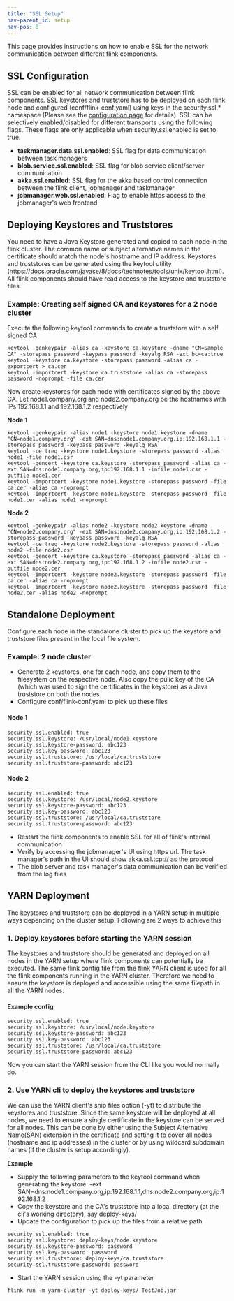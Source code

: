 ```yaml
---
title: "SSL Setup"
nav-parent_id: setup
nav-pos: 8
---
```

<!--
Licensed to the Apache Software Foundation (ASF) under one
or more contributor license agreements.  See the NOTICE file
distributed with this work for additional information
regarding copyright ownership.  The ASF licenses this file
to you under the Apache License, Version 2.0 (the
"License"); you may not use this file except in compliance
with the License.  You may obtain a copy of the License at

  http://www.apache.org/licenses/LICENSE-2.0

Unless required by applicable law or agreed to in writing,
software distributed under the License is distributed on an
"AS IS" BASIS, WITHOUT WARRANTIES OR CONDITIONS OF ANY
KIND, either express or implied.  See the License for the
specific language governing permissions and limitations
under the License.
-->

This page provides instructions on how to enable SSL for the network communication between different flink components.

## SSL Configuration

SSL can be enabled for all network communication between flink components. SSL keystores and truststore has to be deployed on each flink node and configured (conf/flink-conf.yaml) using keys in the security.ssl.* namespace (Please see the [configuration page](config.html) for details). SSL can be selectively enabled/disabled for different transports using the following flags. These flags are only applicable when security.ssl.enabled is set to true.

* **taskmanager.data.ssl.enabled**: SSL flag for data communication between task managers
* **blob.service.ssl.enabled**: SSL flag for blob service client/server communication
* **akka.ssl.enabled**: SSL flag for the akka based control connection between the flink client, jobmanager and taskmanager 
* **jobmanager.web.ssl.enabled**: Flag to enable https access to the jobmanager's web frontend

## Deploying Keystores and Truststores

You need to have a Java Keystore generated and copied to each node in the flink cluster. The common name or subject alternative names in the certificate should match the node's hostname and IP address. Keystores and truststores can be generated using the keytool utility (https://docs.oracle.com/javase/8/docs/technotes/tools/unix/keytool.html). All flink components should have read access to the keystore and truststore files.

### Example: Creating self signed CA and keystores for a 2 node cluster

Execute the following keytool commands to create a truststore with a self signed CA
~~~
keytool -genkeypair -alias ca -keystore ca.keystore -dname "CN=Sample CA" -storepass password -keypass password -keyalg RSA -ext bc=ca:true
keytool -keystore ca.keystore -storepass password -alias ca -exportcert > ca.cer
keytool -importcert -keystore ca.truststore -alias ca -storepass password -noprompt -file ca.cer
~~~

Now create keystores for each node with certificates signed by the above CA. Let node1.company.org and node2.company.org be the hostnames with IPs 192.168.1.1 and 192.168.1.2 respectively

**Node 1**
~~~
keytool -genkeypair -alias node1 -keystore node1.keystore -dname "CN=node1.company.org" -ext SAN=dns:node1.company.org,ip:192.168.1.1 -storepass password -keypass password -keyalg RSA
keytool -certreq -keystore node1.keystore -storepass password -alias node1 -file node1.csr
keytool -gencert -keystore ca.keystore -storepass password -alias ca -ext SAN=dns:node1.company.org,ip:192.168.1.1 -infile node1.csr -outfile node1.cer
keytool -importcert -keystore node1.keystore -storepass password -file ca.cer -alias ca -noprompt
keytool -importcert -keystore node1.keystore -storepass password -file node1.cer -alias node1 -noprompt
~~~

**Node 2**
~~~
keytool -genkeypair -alias node2 -keystore node2.keystore -dname "CN=node2.company.org" -ext SAN=dns:node2.company.org,ip:192.168.1.2 -storepass password -keypass password -keyalg RSA
keytool -certreq -keystore node2.keystore -storepass password -alias node2 -file node2.csr
keytool -gencert -keystore ca.keystore -storepass password -alias ca -ext SAN=dns:node2.company.org,ip:192.168.1.2 -infile node2.csr -outfile node2.cer
keytool -importcert -keystore node2.keystore -storepass password -file ca.cer -alias ca -noprompt
keytool -importcert -keystore node2.keystore -storepass password -file node2.cer -alias node2 -noprompt
~~~

## Standalone Deployment
Configure each node in the standalone cluster to pick up the keystore and truststore files present in the local file system.

### Example: 2 node cluster
* Generate 2 keystores, one for each node, and copy them to the filesystem on the respective node. Also copy the pulic key of the CA (which was used to sign the certificates in the keystore) as a Java truststore on both the nodes
* Configure conf/flink-conf.yaml to pick up these files

#### Node 1
~~~
security.ssl.enabled: true
security.ssl.keystore: /usr/local/node1.keystore
security.ssl.keystore-password: abc123
security.ssl.key-password: abc123
security.ssl.truststore: /usr/local/ca.truststore
security.ssl.truststore-password: abc123
~~~

#### Node 2
~~~
security.ssl.enabled: true
security.ssl.keystore: /usr/local/node2.keystore
security.ssl.keystore-password: abc123
security.ssl.key-password: abc123
security.ssl.truststore: /usr/local/ca.truststore
security.ssl.truststore-password: abc123
~~~

* Restart the flink components to enable SSL for all of flink's internal communication
* Verify by accessing the jobmanager's UI using https url. The task manager's path in the UI should show akka.ssl.tcp:// as the protocol
* The blob server and task manager's data communication can be verified from the log files

## YARN Deployment
The keystores and truststore can be deployed in a YARN setup in multiple ways depending on the cluster setup. Following are 2 ways to achieve this

### 1. Deploy keystores before starting the YARN session
The keystores and truststore should be generated and deployed on all nodes in the YARN setup where flink components can potentially be executed. The same flink config file from the flink YARN client is used for all the flink components running in the YARN cluster. Therefore we need to ensure the keystore is deployed and accessible using the same filepath in all the YARN nodes.

#### Example config
~~~
security.ssl.enabled: true
security.ssl.keystore: /usr/local/node.keystore
security.ssl.keystore-password: abc123
security.ssl.key-password: abc123
security.ssl.truststore: /usr/local/ca.truststore
security.ssl.truststore-password: abc123
~~~

Now you can start the YARN session from the CLI like you would normally do.

### 2. Use YARN cli to deploy the keystores and truststore
We can use the YARN client's ship files option (-yt) to distribute the keystores and truststore. Since the same keystore will be deployed at all nodes, we need to ensure a single certificate in the keystore can be served for all nodes. This can be done by either using the Subject Alternative Name(SAN) extension in the certificate and setting it to cover all nodes (hostname and ip addresses) in the cluster or by using wildcard subdomain names (if the cluster is setup accordingly). 

**Example**
* Supply the following parameters to the keytool command when generating the keystore: -ext SAN=dns:node1.company.org,ip:192.168.1.1,dns:node2.company.org,ip:192.168.1.2
* Copy the keystore and the CA's truststore into a local directory (at the cli's working directory), say deploy-keys/
* Update the configuration to pick up the files from a relative path
~~~
security.ssl.enabled: true
security.ssl.keystore: deploy-keys/node.keystore
security.ssl.keystore-password: password
security.ssl.key-password: password
security.ssl.truststore: deploy-keys/ca.truststore
security.ssl.truststore-password: password
~~~
* Start the YARN session using the -yt parameter
~~~
flink run -m yarn-cluster -yt deploy-keys/ TestJob.jar
~~~

